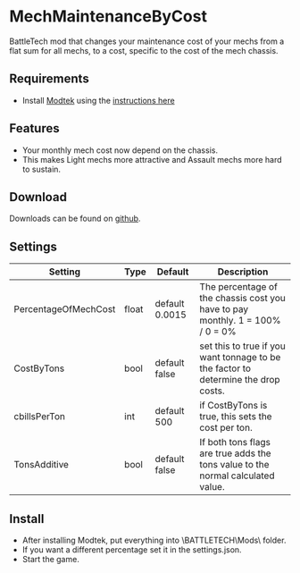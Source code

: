 # MechMaintenanceByCost
BattleTech mod that changes your maintenance cost of your mechs from a flat sum for all mechs, to a cost, specific to the cost of the mech chassis.

## Requirements
* Install [Modtek](https://github.com/BattletechModders/ModTek/releases) using the [instructions here](https://github.com/BattletechModders/ModTek)

## Features
- Your monthly mech cost now depend on the chassis.
- This makes Light mechs more attractive and Assault mechs more hard to sustain.

## Download

Downloads can be found on [github](https://github.com/BattletechModders/MechMaintenanceByCost/releases).

## Settings
Setting | Type | Default | Description
--- | --- | --- | ---
PercentageOfMechCost | float | default 0.0015 | The percentage of the chassis cost you have to pay monthly. 1 = 100% / 0 = 0%
CostByTons | bool | default false | set this to true if you want tonnage to be the factor to determine the drop costs.
cbillsPerTon | int | default 500 | if CostByTons is true, this sets the cost per ton.
TonsAdditive | bool | default false | If both tons flags are true adds the tons value to the normal calculated value.
    
## Install
- After installing Modtek, put  everything into \BATTLETECH\Mods\ folder.
- If you want a different percentage set it in the settings.json.
- Start the game.
